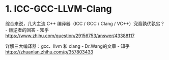# 1. ICC-GCC-LLVM-Clang




综合来说，几大主流 C++ 编译器（ICC / GCC / Clang / VC++）究竟孰优孰劣？ - 叛逆者的回答 - 知乎
https://www.zhihu.com/question/29156753/answer/43388117





详解三大编译器：gcc、llvm 和 clang - Dr.Wang的文章 - 知乎
https://zhuanlan.zhihu.com/p/357803433






















